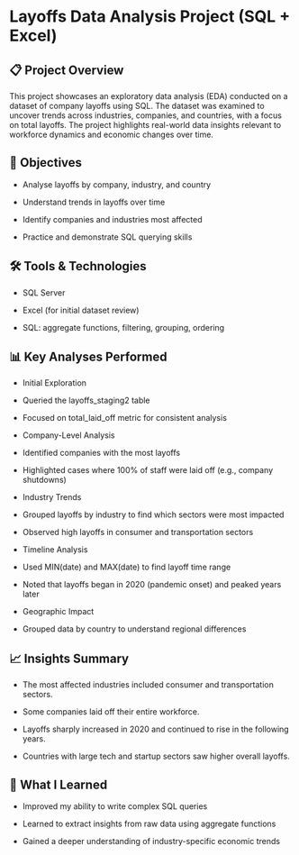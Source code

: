 # Layoffs Data Analysis Project (SQL + Excel)

## 📋 Project Overview

This project showcases an exploratory data analysis (EDA) conducted on a dataset of company layoffs using SQL. The dataset was examined to uncover trends across industries, companies, and countries, with a focus on total layoffs. The project highlights real-world data insights relevant to workforce dynamics and economic changes over time.

## 🎯 Objectives

- Analyse layoffs by company, industry, and country

- Understand trends in layoffs over time

- Identify companies and industries most affected

- Practice and demonstrate SQL querying skills

## 🛠 Tools & Technologies

- SQL Server

- Excel (for initial dataset review)

- SQL: aggregate functions, filtering, grouping, ordering

## 📊 Key Analyses Performed

- Initial Exploration

- Queried the layoffs_staging2 table

- Focused on total_laid_off metric for consistent analysis

- Company-Level Analysis

- Identified companies with the most layoffs

- Highlighted cases where 100% of staff were laid off (e.g., company shutdowns)

- Industry Trends

- Grouped layoffs by industry to find which sectors were most impacted

- Observed high layoffs in consumer and transportation sectors

- Timeline Analysis

- Used MIN(date) and MAX(date) to find layoff time range

- Noted that layoffs began in 2020 (pandemic onset) and peaked years later

- Geographic Impact

- Grouped data by country to understand regional differences

## 📈 Insights Summary

- The most affected industries included consumer and transportation sectors.

- Some companies laid off their entire workforce.

- Layoffs sharply increased in 2020 and continued to rise in the following years.

- Countries with large tech and startup sectors saw higher overall layoffs.

## 📎 What I Learned

- Improved my ability to write complex SQL queries

- Learned to extract insights from raw data using aggregate functions

- Gained a deeper understanding of industry-specific economic trends
